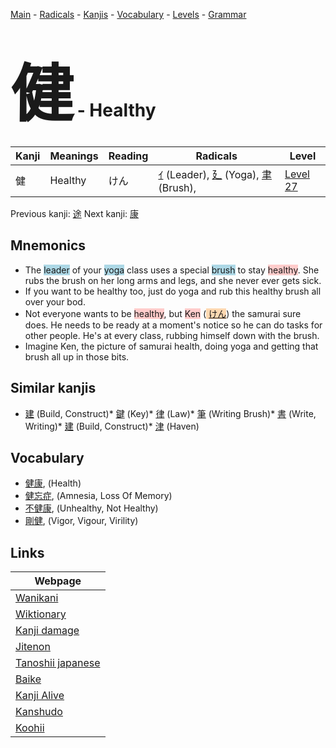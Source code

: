 <style> bigfont {font-size: 100px}</style>
[Main](../README.md) -
[Radicals](../radicals.md) -
[Kanjis](../kanjis.md) -
[Vocabulary](../vocabulary.md) -
[Levels](../levels.md) -
[Grammar](../grammar.md)
# <bigfont> 健</bigfont> - Healthy 

| Kanji | Meanings | Reading | Radicals | Level |
| --- | --- | --- | --- | --- |
| 健 | Healthy | けん | [ｲ](../radicals/ｲ.md) (Leader), [廴](../radicals/廴.md) (Yoga), [聿](../radicals/聿.md) (Brush),  | [Level 27](../levels/wk_level27.md) |

Previous kanji: [途](途.md) Next kanji: [康](康.md) 

## Mnemonics
 * The <span style="background-color:#ADD8E6"> leader</span> of your <span style="background-color:#ADD8E6"> yoga</span> class uses a special <span style="background-color:#ADD8E6"> brush</span> to stay <span style="background-color:#ffcccb"> healthy</span>. She rubs the brush on her long arms and legs, and she never ever gets sick.
* If you want to be healthy too, just do yoga and rub this healthy brush all over your bod.
* Not everyone wants to be <span style="background-color:#ffcccb"> healthy</span>, but <span style="background-color:#ffcccb"> Ken</span> (<span style="background-color:#fed8b1"> [けん](https://jisho.org/search/けん)</span>) the samurai sure does. He needs to be ready at a moment's notice so he can do tasks for other people. He's at every class, rubbing himself down with the brush.
* Imagine Ken, the picture of samurai health, doing yoga and getting that brush all up in those bits.


## Similar kanjis
 * [建](建.md) (Build, Construct)* [鍵](鍵.md) (Key)* [律](律.md) (Law)* [筆](筆.md) (Writing Brush)* [書](書.md) (Write, Writing)* [建](建.md) (Build, Construct)* [津](津.md) (Haven)


## Vocabulary
 * [健康](../vocabulary/健.md), (Health)
* [健忘症](../vocabulary/健.md), (Amnesia, Loss Of Memory)
* [不健康](../vocabulary/健.md), (Unhealthy, Not Healthy)
* [剛健](../vocabulary/健.md), (Vigor, Vigour, Virility)



## Links 

| Webpage |
| --- |
| [Wanikani          ](https://www.wanikani.com/kanji/健) |
| [Wiktionary        ](https://en.wiktionary.org/wiki/健) |
| [Kanji damage      ](http://www.kanjidamage.com/kanji/search?utf8=✓&q=健) |
| [Jitenon           ](https://jitenon.com/kanji/健) |
| [Tanoshii japanese ](https://www.tanoshiijapanese.com/dictionary/kanji.cfm?k=健) |
| [Baike             ](https://baike.baidu.com/item/健) |
| [Kanji Alive       ](https://app.kanjialive.com/健) |
| [Kanshudo          ](https://www.kanshudo.com/searchmn?q=健) |
| [Koohii            ](https://kanji.koohii.com/study/kanji/健) |
